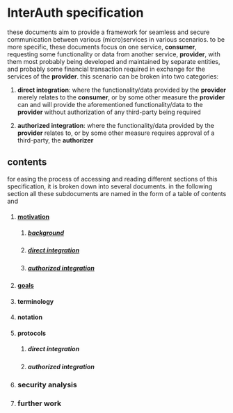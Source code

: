 # InterAuth specification

these documents aim to provide a framework for seamless and secure communication between various (micro)services in various scenarios. to be more specific, these documents focus on one service, **consumer**, requesting some functionality or data from another service, **provider**, with them most probably being developed and maintained by separate entities, and probably some financial transaction required in exchange for the services of the **provider**. this scenario can be broken into two categories:

1. **direct integration**: where the functionality/data provided by the **provider** merely relates to the **consumer**, or by some other measure the **provider** can and will provide the aforementioned functionality/data to the **provider** without authorization of any third-party being required

1. **authorized integration**: where the functionality/data provided by the **provider** relates to, or by some other measure requires approval of a third-party, the **authorizer**

## contents

for easing the process of accessing and reading different sections of this specification, it is broken down into several documents. in the following section all these subdocuments are named in the form of a table of contents and 


1. #### [motivation](MOTIVATION.md)
    1. ##### [background](MOTIVATION.md#background)
    1. ##### [direct integration](MOTIVATION.md#direct-integration)
    1. ##### [authorized integration](MOTIVATION.md#authorized-integration)
1. #### [goals](GOALS.md)
1. #### terminology
1. #### notation
1. #### protocols
    1. ##### direct integration
    1. ##### authorized integration
1. ### security analysis
1. ### further work

